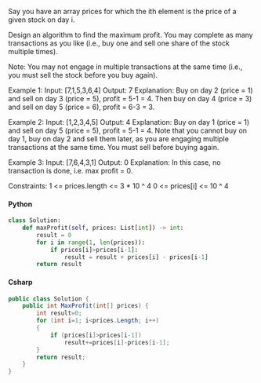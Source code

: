Say you have an array prices for which the ith element is the price of a given stock on day i.

Design an algorithm to find the maximum profit. You may complete as many transactions as you like (i.e., buy one and sell one share of the stock multiple times).

Note: You may not engage in multiple transactions at the same time (i.e., you must sell the stock before you buy again).

Example 1:
Input: [7,1,5,3,6,4]
Output: 7
Explanation: Buy on day 2 (price = 1) and sell on day 3 (price = 5), profit = 5-1 = 4.
             Then buy on day 4 (price = 3) and sell on day 5 (price = 6), profit = 6-3 = 3.

Example 2:
Input: [1,2,3,4,5]
Output: 4
Explanation: Buy on day 1 (price = 1) and sell on day 5 (price = 5), profit = 5-1 = 4.
             Note that you cannot buy on day 1, buy on day 2 and sell them later, as you are
             engaging multiple transactions at the same time. You must sell before buying again.

Example 3:
Input: [7,6,4,3,1]
Output: 0
Explanation: In this case, no transaction is done, i.e. max profit = 0.

Constraints:
    1 <= prices.length <= 3 * 10 ^ 4
    0 <= prices[i] <= 10 ^ 4
#### Python
```python
class Solution:
    def maxProfit(self, prices: List[int]) -> int:
        result = 0
        for i in range(1, len(prices)):
            if prices[i]>prices[i-1]:
                result = result + prices[i] - prices[i-1]
        return result
```
#### Csharp
```csharp
public class Solution {
    public int MaxProfit(int[] prices) {
        int result=0;
        for (int i=1; i<prices.Length; i++)
        {
            if (prices[i]>prices[i-1])
                result+=prices[i]-prices[i-1];
        }
        return result;
    }
}
```

